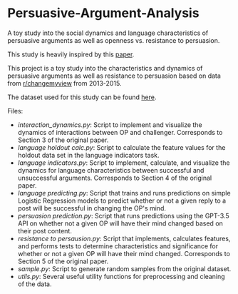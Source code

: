 # Persuasive-Argument-Analysis
A toy study into the social dynamics and language characteristics of persuasive arguments as well as openness vs. resistance to persuasion.

This study is heavily inspired by this [paper](https://chenhaot.com/pubs/winning-arguments.pdf).

This project is a toy study into the characteristics and dynamics of persuasive arguments as well as resistance to persuasion based on data from [r/changemyview](https://www.reddit.com/r/changemyview) from 2013-2015.

The dataset used for this study can be found [here](https://chenhaot.com/papers/changemyview.html).

Files:
- *interaction_dynamics.py*: Script to implement and visualize the dynamics of interactions between OP and challenger. Corresponds to Section 3 of the original paper.
- *language holdout calc.py*: Script to calculate the feature values for the holdout data set in the language indicators task.
- *language indicators.py*: Script to implement, calculate, and visualize the dynamics for language characteristics between successful and unsuccessful arguments. Corresponds to Section 4 of the original paper.
- *language predicting.py*: Script that trains and runs predictions on simple Logistic Regression models to predict whether or not a given reply to a post will be successful in changing the OP's mind.
- *persuasion prediction.py*: Script that runs predictions using the GPT-3.5 API on whether not a given OP will have their mind changed based on their post content.
- *resistance to persausion.py*: Script that implements, calculates features, and performs tests to determine characteristics and significance for whether or not a given OP will have their mind changed. Corresponds to Section 5 of the original paper.
- *sample.py*: Script to generate random samples from the original dataset.
- *utils.py*: Several useful utility functions for preprocessing and cleaning of the data.
